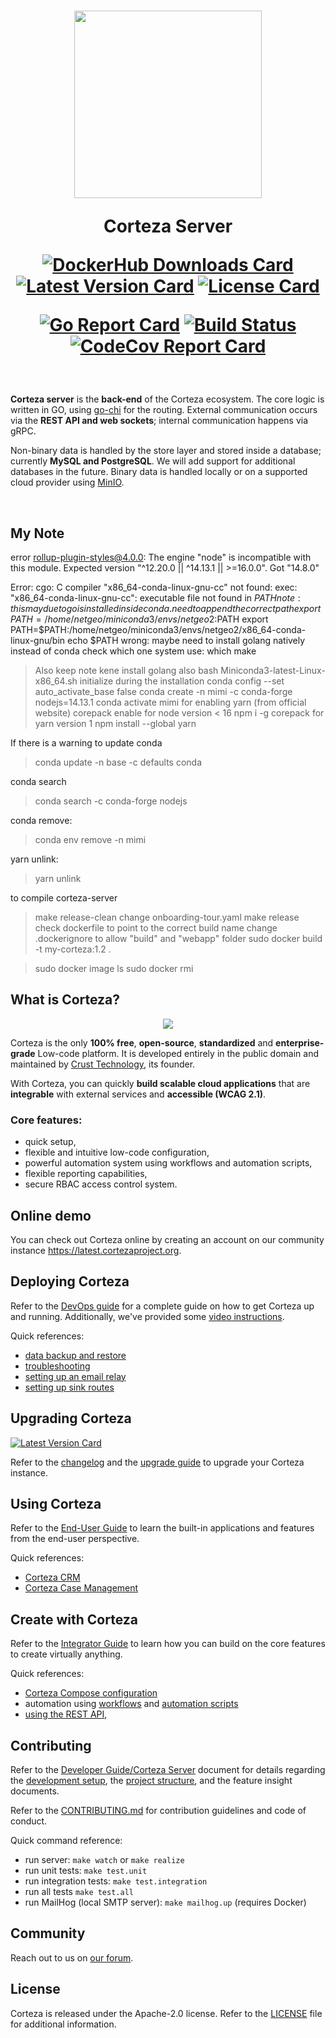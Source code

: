 <h1 align="center">
  <img width="300px" src=".github/assets/corteza_logo.svg" />
  <br />
  <p>Corteza Server</p>

  <div align="center">

  [![DockerHub Downloads Card](https://img.shields.io/docker/pulls/cortezaproject/corteza-server)](https://img.shields.io/docker/pulls/cortezaproject/corteza-server)
  [![Latest Version Card](https://img.shields.io/github/v/tag/cortezaproject/corteza-server?label=stable%20version)](https://img.shields.io/github/v/tag/cortezaproject/corteza-server?label=stable%20version)
  [![License Card](https://img.shields.io/github/license/cortezaproject/corteza-server)](https://img.shields.io/github/license/cortezaproject/corteza-server)

  [![Go Report Card](https://goreportcard.com/badge/github.com/cortezaproject/corteza-server)](https://goreportcard.com/report/github.com/cortezaproject/corteza-server)
  [![Build Status](https://drone.crust.tech/api/badges/cortezaproject/corteza/status.svg)](https://drone.crust.tech/cortezaproject/corteza)
  [![CodeCov Report Card](https://img.shields.io/codecov/c/github/cortezaproject/corteza-server)](https://img.shields.io/codecov/c/github/cortezaproject/corteza-server)

  </div>
</h1>

<br />

**Corteza server** is the **back-end** of the Corteza ecosystem.
The core logic is written in GO, using [go-chi](https://pkg.go.dev/github.com/go-chi/chi@v3.3.4+incompatible?utm_source=gopls) for the routing.
External communication occurs via the **REST API and web sockets**; internal communication happens via gRPC.

Non-binary data is handled by the store layer and stored inside a database; currently **MySQL and PostgreSQL**.
We will add support for additional databases in the future.
Binary data is handled locally or on a supported cloud provider using [MinIO](https://min.io/).

<br />

## My Note
error rollup-plugin-styles@4.0.0: The engine "node" is incompatible with this module. Expected version "^12.20.0 || ^14.13.1 || >=16.0.0". Got "14.8.0"

Error:
cgo: C compiler "x86_64-conda-linux-gnu-cc" not found: exec: "x86_64-conda-linux-gnu-cc": executable file not found in $PATH
note:
this maydue to go is installed inside conda. need to append the correct path
export PATH=/home/netgeo/miniconda3/envs/netgeo2:$PATH
export PATH=$PATH:/home/netgeo/miniconda3/envs/netgeo2/x86_64-conda-linux-gnu/bin
echo $PATH
wrong:
maybe need to install golang natively instead of conda
check which one system use:
which make

> Also keep note kene install golang also
> bash Miniconda3-latest-Linux-x86_64.sh
> initialize during the installation
> conda config --set auto_activate_base false
> conda create -n mimi -c conda-forge nodejs=14.13.1
> conda activate mimi
for enabling yarn (from official website)
> corepack enable
for node version < 16
> npm i -g corepack
for yarn version 1
> npm install --global yarn


If there is a warning to update conda
> conda update -n base -c defaults conda

conda search
> conda search -c conda-forge nodejs

conda remove:
> conda env remove -n mimi

yarn unlink:
> yarn unlink

to compile corteza-server
> make release-clean
> change onboarding-tour.yaml
> make release
> check dockerfile to point to the correct build name
> change .dockerignore to allow "build" and "webapp" folder
> sudo docker build -t my-corteza:1.2 .

> sudo docker image ls
> sudo docker rmi <IMAGE-ID>


## What is Corteza?

<div align="center">
  <img style="max-height: 350px;" src=".github/assets/corteza_dashboard.png" />
</div>

Corteza is the only **100% free**, **open-source**, **standardized** and **enterprise-grade** Low-code platform.
It is developed entirely in the public domain and maintained by [Crust Technology](https://www.crust.tech/), its founder.

With Corteza, you can quickly **build scalable cloud applications** that are **integrable** with external services and **accessible (WCAG 2.1)**.

### Core features:

* quick setup,
* flexible and intuitive low-code configuration,
* powerful automation system using workflows and automation scripts,
* flexible reporting capabilities,
* secure RBAC access control system.

## Online demo

You can check out Corteza online by creating an account on our community instance https://latest.cortezaproject.org.

## Deploying Corteza

Refer to the [DevOps guide](https://docs.cortezaproject.org/corteza-docs/2022.3/devops-guide/index.html) for a complete guide on how to get Corteza up and running.
Additionally, we've provided some [video instructions](https://forum.cortezaproject.org/t/videos-on-how-to-set-up-corteza/91).

Quick references:

* [data backup and restore](https://docs.cortezaproject.org/corteza-docs/2022.3/devops-guide/maintenance/backups.html)
* [troubleshooting](https://docs.cortezaproject.org/corteza-docs/2022.3/devops-guide/troubleshooting/index.html)
* [setting up an email relay](https://docs.cortezaproject.org/corteza-docs/2022.3/devops-guide/email-relay.html)
* [setting up sink routes](https://docs.cortezaproject.org/corteza-docs/2022.3/devops-guide/sink-route.html)

## Upgrading Corteza

[![Latest Version Card](https://img.shields.io/github/v/tag/cortezaproject/corteza-server?label=latest%20stable%20version)](https://img.shields.io/github/v/tag/cortezaproject/corteza-server?label=latest%20stable%20version)

Refer to the [changelog](https://docs.cortezaproject.org/corteza-docs/2022.3/changelog/index.html) and the [upgrade guide](https://docs.cortezaproject.org/corteza-docs/2022.3/devops-guide/upgrade/index.html) to upgrade your Corteza instance.

## Using Corteza

Refer to the [End-User Guide](https://docs.cortezaproject.org/corteza-docs/2022.3/end-user-guide/index.html) to learn the built-in applications and features from the end-user perspective.

Quick references:

* [Corteza CRM](https://docs.cortezaproject.org/corteza-docs/2022.3/end-user-guide/crm/index.html)
* [Corteza Case Management](https://docs.cortezaproject.org/corteza-docs/2022.3/end-user-guide/case-management/index.html)

## Create with Corteza

Refer to the [Integrator Guide](https://docs.cortezaproject.org/corteza-docs/2022.3/integrator-guide/index.html) to learn how you can build on the core features to create virtually anything.

Quick references:

* [Corteza Compose configuration](https://docs.cortezaproject.org/corteza-docs/2022.3/integrator-guide/compose-configuration/index.html)
* automation using [workflows](https://docs.cortezaproject.org/corteza-docs/2022.3/integrator-guide/automation/workflows/index.html) and [automation scripts](https://docs.cortezaproject.org/corteza-docs/2022.3/integrator-guide/automation/automation-scripts/index.html)
* [using the REST API](https://docs.cortezaproject.org/corteza-docs/2022.3/integrator-guide/accessing-corteza/index.html),

## Contributing

Refer to the [Developer Guide/Corteza Server](https://docs.cortezaproject.org/corteza-docs/2022.3/developer-guide/corteza-server/index.html) document for details regarding the [development setup](https://docs.cortezaproject.org/corteza-docs/2022.3/developer-guide/corteza-server/index.html#_development_setup), the [project structure](https://docs.cortezaproject.org/corteza-docs/2022.3/developer-guide/corteza-server/structure.html), and the feature insight documents.

Refer to the [CONTRIBUTING.md](CONTRIBUTING.md) for contribution guidelines and code of conduct.

Quick command reference:

* run server: `make watch` or `make realize`
* run unit tests: `make test.unit`
* run integration tests: `make test.integration`
* run all tests `make test.all`
* run MailHog (local SMTP server): `make mailhog.up` (requires Docker)

## Community

Reach out to us on [our forum](https://forum.cortezaproject.org/).

## License

Corteza is released under the Apache-2.0 license.
Refer to the [LICENSE](LICENSE) file for additional information.
